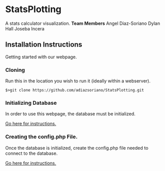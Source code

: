 # StatsPlotting
A stats calculator visualization.
__Team Members__
Angel Diaz-Soriano
Dylan Hall
Joseba Incera

## Installation Instructions
Getting started with our webpage.

### Cloning
Run this in the location you wish to run it (ideally within a webserver).
```Shell
$>git clone https://github.com/adiazsoriano/StatsPlotting.git
```

### Initializing Database
In order to use this webpage, the database must be initialized.

[Go here for instructions.](./sql/)

### Creating the config.php File.
Once the database is initialized, create the config.php file needed to connect to the database.

[Go here for instructions.](./php/config/)